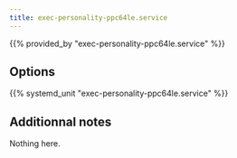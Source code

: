```yaml
---
title: exec-personality-ppc64le.service
---
```


{{% provided_by "exec-personality-ppc64le.service" %}}

## Options

{{% systemd_unit "exec-personality-ppc64le.service" %}}

## Additionnal notes

Nothing here.
